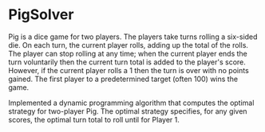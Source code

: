# PigSolver

Pig is a dice game for two players. The players take turns rolling a six-sided die. On each turn, the current player rolls, adding up the total of the rolls. The player can stop rolling at any time; when the current player ends the turn voluntarily then the current turn total is added to the player's score. However, if the current player rolls a 1 then the turn is over with no points gained. The first player to a predetermined target (often 100) wins the game.

Implemented a dynamic programming algorithm that computes the optimal strategy for two-player Pig. The optimal strategy specifies, for any given scores, the optimal turn total to roll until for Player 1.
